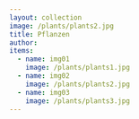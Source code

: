 ```yaml
---
layout: collection
image: /plants/plants2.jpg
title: Pflanzen
author:
items:
  - name: img01
    image: /plants/plants1.jpg
  - name: img02
    image: /plants/plants2.jpg
  - name: img03
    image: /plants/plants3.jpg
---
```

